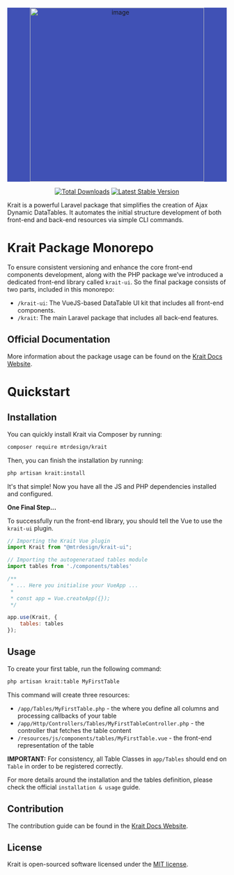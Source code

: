 <p align="center" style="background: #4051B5">
    <img src="https://mtrdesign.github.io/krait/assets/krait-full-logo.svg"  alt="image" width="400" height="auto">
</p>

<p align="center">
<a href="https://packagist.org/packages/mtrdesign/krait"><img src="https://img.shields.io/packagist/dt/mtrdesign/krait" alt="Total Downloads"></a>
<a href="https://packagist.org/packages/mtrdesign/krait"><img src="https://img.shields.io/packagist/v/mtrdesign/krait" alt="Latest Stable Version"></a>
</p>

Krait is a powerful Laravel package that simplifies the creation of Ajax Dynamic DataTables. It automates the initial structure development of both
front-end and back-end resources via simple CLI commands.

# Krait Package Monorepo
To ensure consistent versioning and enhance the core front-end components development, along with the PHP package we’ve introduced a dedicated front-end
library called `krait-ui`. So the final package consists of two parts, included in this monorepo: 

* `/krait-ui`: The VueJS-based DataTable UI kit that includes all front-end components.
* `/krait`: The main Laravel package that includes all back-end features.

## Official Documentation

More information about the package usage can be found on the [Krait Docs Website](https://mtrdesign.github.io/krait/).

# Quickstart

## Installation

You can quickly install Krait via Composer by running:

```bash
composer require mtrdesign/krait
```

Then, you can finish the installation by running:

```bash
php artisan krait:install
```

It's that simple! Now you have all the JS and PHP dependencies installed and configured.

**One Final Step...**

To successfully run the front-end library, you should tell the Vue to use the `krait-ui` plugin.

```js
// Importing the Krait Vue plugin
import Krait from "@mtrdesign/krait-ui";

// Importing the autogenerataed tables module
import tables from './components/tables'

/**
 * ... Here you initialise your VueApp ...
 * 
 * const app = Vue.createApp({});
 */

app.use(Krait, {
    tables: tables
});
```

## Usage
To create your first table, run the following command:
```bash
php artisan krait:table MyFirstTable
```

This command will create three resources:
* `/app/Tables/MyFirstTable.php` - the where you define all columns and processing callbacks of your table
* `/app/Http/Controllers/Tables/MyFirstTableController.php` - the controller that fetches the table content
* `/resources/js/components/tables/MyFirstTable.vue` - the front-end representation of the table

**IMPORTANT:**
For consistency, all Table Classes in `app/Tables` should end on `Table` in order to be registered correctly.

For more details around the installation and the tables definition, please check the official
`installation & usage` guide.

## Contribution

The contribution guide can be found in the [Krait Docs Website](https://mtrdesign.github.io/krait/contributions).

## License

Krait is open-sourced software licensed under the [MIT license](LICENSE.md).
